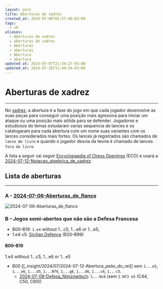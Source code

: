 ```yaml
---
layout: post
title: Aberturas de xadrez
created_at: 2024-07-06T01:57:48-03:00
tags:
  - v0
aliases:
  - Aberturas de xadrez
  - aberturas de xadrez
  - Aberturas
  - aberturas
  - Abertura
  - abertura
updated at: 2024-07-07T21:34:27-03:00
updated_at: 2024-07-26T11:44:56-03:00
---
```

# Aberturas de xadrez
----

No [xadrez](api/2024/07/2024-07-06-Xadrez.md), a abertura é a fase do jogo em que cada jogador desenvolve as suas peças para conseguir uma posição mais agressiva para iniciar um ataque ou uma posição mais sólida para se defender. Jogadores e estudiosos do temas estudaram varias sequencia de lances e os catalogaram para cada abertura com um nome suas variantes com os lances considerados mais fortes. Os lances já registrados são chamados de `lance de livro` e quando o jogador desvia da teoria é chamado de lances `fora do livro`.

A lista a seguir vai seguir [Encyclopaedia of Chess Openings](api/2024/07/2024-07-07-Encyclopaedia_of_Chess_Openings.md) (ECO) e usará a [2024-07-12-Notacao_algebrica_de_xadrez](_insight/2024/07/2024-07-12-Notacao_algebrica_de_xadrez.md). 

## Lista de aberturas
---
### A -  [2024-07-06-Aberturas_de_flanco](_draft/2024/07/2024-07-06-Aberturas_de_flanco.md)
![2024-07-06-Aberturas_de_flanco](_draft/2024/07/2024-07-06-Aberturas_de_flanco.md#^lista-de-aberturas-de-flanco)
 
### B – Jogos semi-abertos que não são a Defesa Francesa
- B00–B19: `1.e4` without 1...c5, 1...e6 or 1...e5;
- 1.e4 c5: [Sicilian Defence](https://en.wikipedia.org/wiki/Sicilian_Defence "Sicilian Defence") (B20–B99)

#### B00–B19
1.e4 without 1...c5, 1...e6 or 1...e5

- B00 [[_insight/2024/07/2024-07-12-Abertura_peão_do_rei]] sem `1...e5`, `1...e6`, `1...d5`, `1...Nf6`, `1...g6`, `1...d6`, `1...c6`, `1...c5`.
    -  [2024-07-08-Defesa_Nimzowitsch](_draft/2024/07/2024-07-08-Defesa_Nimzowitsch.md): `1...Nc6` (sem `2.Nf3 e5` (C44, C50, C60))
